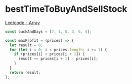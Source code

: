 # bestTimeToBuyAndSellStock

[Leetcode - Array](https://leetcode.com/explore/interview/card/top-interview-questions-easy/92/array/564)

```js
const buckAndDays = [7, 1, 5, 3, 6, 4];

const maxProfit = (prices) => {
  let result = 0;
  for (let i = 0; i < prices.length; i += 1) {
    if (prices[i] < prices[i + 1]) {
      result += prices[i + 1] - prices[i];
    }
  }
  return result;
};
```
